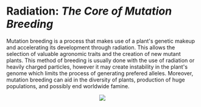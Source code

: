 # **Radiation**: *The Core of Mutation Breeding*
Mutation breeding is a process that makes use of a plant's genetic makeup and accelerating its development through radiation. This allows the selection of valuable agronomic traits and the creation of new mutant plants. This method of breeding is usually done with the use of radiation or heavily charged particles, however it may create instability in the plant's genome which limits the process of generating prefered alleles. Moreover, mutation breeding can aid in the diversity of plants, production of huge populations, and possibly end worldwide famine.

  <p align="center">
    <img src="EMIN.png">
  </p>
